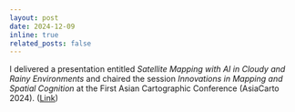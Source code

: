 ```yaml
---
layout: post
date: 2024-12-09
inline: true
related_posts: false
---
```


I delivered a presentation entitled *Satellite Mapping with AI in Cloudy and Rainy Environments* and chaired the session *Innovations in Mapping and Spatial Cognition* at the First Asian Cartographic Conference (AsiaCarto 2024). ([Link](https://asiacarto.org/2024/))

